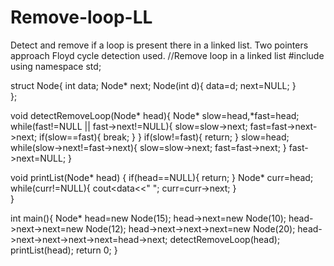 # Remove-loop-LL
Detect and remove if a loop is present there in a linked list. Two pointers approach Floyd cycle detection used.
//Remove loop in a linked list
#include<iostream>
using namespace std;

struct Node{
	int data;
	Node* next;
	Node(int d){
		data=d;
		next=NULL;
	}	
};

void detectRemoveLoop(Node* head){
	Node* slow=head,*fast=head;
	while(fast!=NULL || fast->next!=NULL){
		slow=slow->next;
		fast=fast->next->next;
		if(slow==fast){
			break;
		}
	}
	if(slow!=fast){
		return;
	}
	slow=head;
	while(slow->next!=fast->next){
		slow=slow->next;
		fast=fast->next;
	}
	fast->next=NULL;
}

void printList(Node* head)
{
	if(head==NULL){
		return;
	}
	Node* curr=head;
	while(curr!=NULL){
		cout<<curr->data<<" ";
		curr=curr->next;
	}	
}

int main(){
	Node* head=new Node(15);
	head->next=new Node(10);
	head->next->next=new Node(12);
	head->next->next->next=new Node(20);
	head->next->next->next->next=head->next;
	detectRemoveLoop(head);
	printList(head);
	return 0;
}
